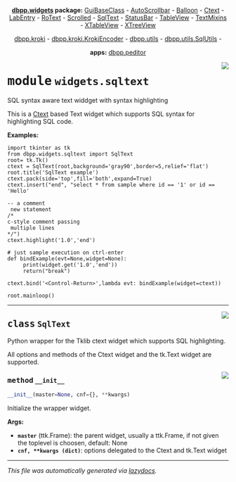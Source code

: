 <center>

**[dbpp.widgets](dbpp.widgets.md) package:** 
[GuiBaseClass](dbpp.widgets.guibaseclass.md) -
[AutoScrollbar](dbpp.widgets.autoscrollbar.md) -
[Balloon](dbpp.widgets.balloon.md) -
[Ctext](dbpp.widgets.ctext.md) -
[LabEntry](dbpp.widgets.labentry.md) -
[RoText](dbpp.widgets.rotext.md) -
[Scrolled](dbpp.widgets.scrolled.md) -
[SqlText](dbpp.widgets.sqltext.md) -
[StatusBar](dbpp.widgets.statusbar.md) -
[TableView](dbpp.widgets.tableview.md) -
[TextMixins](dbpp.widgets.textmixins.md) -
[XTableView](dbpp.widgets.xtableview.md) -
[XTreeView](dbpp.widgets.xtreeview.md) 

[dbpp.kroki](dbpp.kroki.md) - 
[dbpp.kroki.KrokiEncoder](dbpp.kroki.krokiencoder.md) -
[dbpp.utils](dbpp.utils.md) - 
[dbpp.utils.SqlUtils](dbpp.utils.sqlutils.md)  -

**apps:** [dbpp.peditor](dbpp.peditor.pumleditor.md)


</center>

<!-- markdownlint-disable -->

<a href="../dbpp/widgets/sqltext.py#L0"><img align="right" style="float:right;" src="https://img.shields.io/badge/-source-cccccc?style=flat-square" /></a>

# <kbd>module</kbd> `widgets.sqltext`
SQL syntax aware text widdget with syntax highlighting 

This is a [Ctext](Ctext.html) based Text widget which supports SQL syntax for highlighting SQL code. 



**Examples:**
 

```
import tkinter as tk
from dbpp.widgets.sqltext import SqlText
root= tk.Tk()   
ctext = SqlText(root,background='gray90',border=5,relief='flat') 
root.title('SqlText example') 
ctext.pack(side='top',fill='both',expand=True)  
ctext.insert("end", "select * from sample where id == '1' or id == 'Hello'

-- a comment
 new statement
/*
c-style comment passing
 multiple lines
*/")
ctext.highlight('1.0','end')

# just sample execution on ctrl-enter
def bindExample(evt=None,widget=None):
     print(widget.get('1.0','end'))
     return("break")

ctext.bind('<Control-Return>',lambda evt: bindExample(widget=ctext))

root.mainloop()
``` 



---

<a href="../dbpp/widgets/sqltext.py#L37"><img align="right" style="float:right;" src="https://img.shields.io/badge/-source-cccccc?style=flat-square" /></a>

## <kbd>class</kbd> `SqlText`
Python wrapper for the Tklib ctext widget which supports SQL highlighting. 

All options and methods of the Ctext widget and the tk.Text widget are supported. 

<a href="../dbpp/widgets/sqltext.py#L42"><img align="right" style="float:right;" src="https://img.shields.io/badge/-source-cccccc?style=flat-square" /></a>

### <kbd>method</kbd> `__init__`

```python
__init__(master=None, cnf={}, **kwargs)
```

Initialize the wrapper widget. 



**Args:**
 
 - <b>`master`</b> (ttk.Frame):  the parent widget, usually a ttk.Frame, if not given the toplevel is choosen, default: None 
 - <b>`cnf, **kwargs (dict)`</b>:  options delegated to the Ctext and tk.Text widget 







---

_This file was automatically generated via [lazydocs](https://github.com/ml-tooling/lazydocs)._
